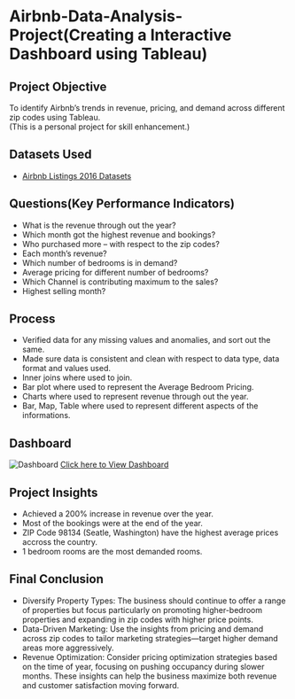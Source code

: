# Airbnb-Data-Analysis-Project(Creating a Interactive Dashboard using Tableau)
## Project Objective
To identify Airbnb’s trends in revenue, pricing, and demand across different zip codes using Tableau.<br>(This is a personal project for skill enhancement.)
## Datasets Used
 - <a href="https://www.kaggle.com/datasets/alexanderfreberg/airbnb-listings-2016-dataset?resource=download">Airbnb Listings 2016 Datasets</a>
## Questions(Key Performance Indicators)
 - What is the revenue through out the year?<br>
 - Which month got the highest revenue and bookings?<br>
 - Who purchased more – with respect to the zip codes?<br>
 - Each month’s revenue?<br>
 - Which number of bedrooms is in demand?<br>
 - Average pricing for different number of bedrooms?<br>
 - Which Channel is contributing maximum to the sales?<br>
 - Highest selling month?<br>
## Process
 - Verified data for any missing values and anomalies, and sort out the same.<br>
 - Made sure data is consistent and clean with respect to data type, data format and values used.<br>
 - Inner joins where used to join.<br>
 - Bar plot where used to represent the Average Bedroom Pricing.<br>
 - Charts where used to represent revenue through out the year.<br>
 - Bar, Map, Table where used to represent different aspects of the informations.<br>
## Dashboard
![Dashboard](https://github.com/user-attachments/assets/6a46c496-eed3-4af5-a1e7-e4767bd148e2)
<a href="https://public.tableau.com/app/profile/shiju.b/viz/AirBnBFullProjectTableau_17239891055450/Dashboard1">Click here to View Dashboard</a>
## Project Insights
 - Achieved a 200% increase in revenue over the year.
 - Most of the bookings were at the end of the year.
 - ZIP Code 98134 (Seatle, Washington) have the highest average prices accross the country.
 - 1 bedroom rooms are the most demanded rooms.
## Final Conclusion
 - Diversify Property Types: The business should continue to offer a range of properties but focus particularly on promoting higher-bedroom properties and expanding in zip codes with higher price points.
 - Data-Driven Marketing: Use the insights from pricing and demand across zip codes to tailor marketing strategies—target higher demand areas more aggressively.
 - Revenue Optimization: Consider pricing optimization strategies based on the time of year, focusing on pushing occupancy during slower months.
These insights can help the business maximize both revenue and customer satisfaction moving forward.







